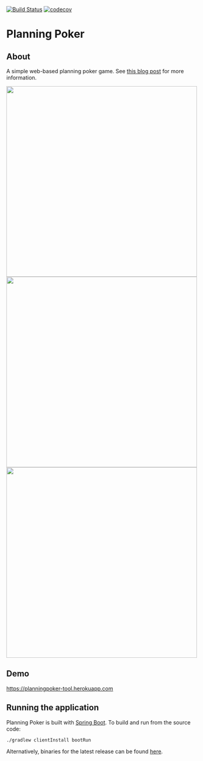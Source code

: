 [![Build Status](https://travis-ci.org/richashworth/planningpoker.svg?branch=master)](https://travis-ci.org/richashworth/planningpoker)
[![codecov](https://codecov.io/gh/richashworth/planningpoker/branch/master/graph/badge.svg)](https://codecov.io/gh/richashworth/planningpoker)
# Planning Poker

## About 
A simple web-based planning poker game. See [this blog post](http://richashworth.com/2016/08/agile-estimation-for-distributed-teams/) for more information.

<img src="https://i0.wp.com/richashworth.com/wp-content/uploads/2016/08/Screen-Shot-2016-08-15-at-18.29.46.png?w=1228&ssl=1" width="500">

<img src="https://i2.wp.com/richashworth.com/wp-content/uploads/2016/08/Screen-Shot-2016-08-15-at-18.55.49.png?w=1228&ssl=1 " width="500">

<img src="https://i2.wp.com/richashworth.com/wp-content/uploads/2016/08/Screen-Shot-2016-08-15-at-18.55.49.png?w=1228&ssl=1" width="500">

## Demo
https://planningpoker-tool.herokuapp.com

## Running the application
Planning Poker is built with [Spring Boot](http://projects.spring.io/spring-boot). 
To build and run from the source code:

`./gradlew clientInstall bootRun`

Alternatively, binaries for the latest release can be found 
[here](https://github.com/richashworth/planningpoker/releases/latest).
